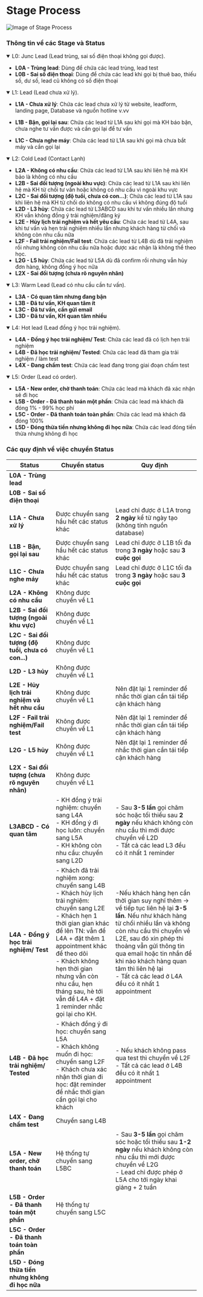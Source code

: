 # Stage Process
![Image of Stage Process](https://github.com/hodu2019/photography/blob/master/photo_2020-02-26_20-19-51.jpg?raw=true)

### Thông tin về các Stage và Status
<details open>
<summary>L0: Junc Lead (Lead trùng, sai số điện thoại không gọi được).</summary>


* **L0A - Trùng lead**: Dùng để chứa các lead trùng, lead test
* **L0B - Sai số điện thoại**: Dùng để chứa các lead khi gọi bị thuê bao, thiếu số, dư số, lead cũ không có số điện thoại
</details>


<details open>
<summary>L1: Lead (Lead chưa xử lý).</summary>

* **L1A - Chưa xử lý**: Chứa các lead chưa xử lý từ website, leadform, landing page, Database và nguồn hotline v.vv
    
* **L1B - Bận, gọi lại sau**: Chứa các lead từ L1A sau khi gọi mà KH báo bận, chưa nghe tư vấn được và cần gọi lại để tư vấn
* **L1C - Chưa nghe máy**: Chứa các lead từ L1A sau khi gọi mà chưa bắt máy và cần gọi lại
</details>


<details open>
<summary> L2: Cold Lead (Contact Lạnh) </summary>

* **L2A - Không có nhu cầu**: Chứa các lead từ L1A sau khi liên hệ mà KH bảo là không có nhu cầu
* **L2B - Sai đối tượng (ngoài khu vực)**: Chứa các lead từ L1A sau khi liên hệ mà KH từ chối tư vấn hoặc không có nhu cầu vì ngoài khu vực
* **L2C - Sai đối tượng (độ tuổi, chưa có con...)**: Chứa các lead từ L1A sau khi liên hệ mà KH từ chối do không có nhu cầu vì không đúng độ tuổi
* **L2D - L3 hủy**: Chứa các lead từ L3ABCD sau khi tư vấn nhiều lần nhưng KH vẫn không đồng ý trải nghiệm/đăng ký
* **L2E - Hủy lịch trải nghiệm và hết yêu cầu**: Chứa các lead từ L4A, sau khi tư vấn và hẹn trải nghiệm nhiều lần nhưng khách hàng từ chối và không còn nhu cầu nữa
* **L2F - Fail trải nghiệm/Fail test**: Chứa các lead từ L4B dù đã trải nghiệm rồi nhưng không còn nhu cầu nữa hoặc được xác nhận là không thể theo học.
* **L2G - L5 hủy**: Chứa các lead từ L5A dù đã confirm rồi nhưng vẫn hủy đơn hàng, không đồng ý học nữa
* **L2X - Sai đối tượng (chưa rõ nguyên nhân)**
</details>


<details open>
<summary> L3: Warm Lead (Lead có nhu cầu cần tư vấn).</summary>

* **L3A - Có quan tâm nhưng đang bận**
* **L3B - Đã tư vấn, KH quan tâm ít**
* **L3C - Đã tư vấn, cần gửi email**
* **L3D - Đã tư vấn, KH quan tâm nhiều**
</details>


<details open>
<summary>L4: Hot lead (Lead đồng ý học trải nghiệm).</summary>

* **L4A - Đồng ý học trải nghiệm/ Test**: Chứa các lead đã có lịch hẹn trải nghiệm
* **L4B - Đã học trải nghiệm/ Tested**: Chứa các lead đã tham gia trải nghiệm / làm test
* **L4X - Đang chấm test**: Chứa các lead đang trong giai đoạn chấm test
</details>

<details open>
<summary>L5: Order (Lead có order).</summary>

* **L5A - New order, chờ thanh toán**: Chứa các lead mà khách đã xác nhận sẽ đi học
* **L5B - Order - Đã thanh toán một phần**: Chứa các lead mà khách đã đóng 1% - 99% học phí
* **L5C - Order - Đã thanh toán toàn phần**: Chứa các lead mà khách đã đóng 100%
* **L5D - Đóng thừa tiền nhưng không đi học nữa**: Chứa các lead đóng tiền thừa nhưng không đi học
</details>

### Các quy định về việc chuyển Status

|Status |Chuyển status  | Quy định 	|
|---	|---	|---	|
|**L0A - Trùng lead**   	|   	|   	|
|**L0B - Sai số điện thoại**   	|   	|   	|
|**L1A - Chưa xử lý**   	| Được chuyển sang hầu hết các status khác | Lead chỉ được ở L1A trong **2 ngày** kể từ ngày tạo (không tính nguồn database)  	|
|**L1B - Bận, gọi lại sau**  	|Được chuyển sang hầu hết các status khác   	|Lead chỉ được ở L1B tối đa trong **3 ngày** hoặc sau **3 cuộc gọi**   	|
|**L1C - Chưa nghe máy**   	|Được chuyển sang hầu hết các status khác   	|Lead chỉ được ở L1C tối đa trong **3 ngày** hoặc sau **3 cuộc gọi**   	|
|**L2A - Không có nhu cầu**   	|Không được chuyển về L1   	|   	|
|**L2B - Sai đối tượng (ngoài khu vực)**   	|Không được chuyển về L1   	|   	|
|**L2C - Sai đối tượng (độ tuổi, chưa có con...)** |Không được chuyển về L1   	|   	|
|**L2D - L3 hủy**  	|Không được chuyển về L1   	|   	|
|**L2E - Hủy lịch trải nghiệm và hết nhu cầu** |Không được chuyển về L1    	| Nên đặt lại 1 reminder để nhắc thời gian cần tái tiếp cận khách hàng  	|
|**L2F - Fail trải nghiệm/Fail test**|Không được chuyển về L1  	|Nên đặt lại 1 reminder để nhắc thời gian cần tái tiếp cận khách hàng   	|
|**L2G - L5 hủy**   	|Không được chuyển về L1   	|Nên đặt lại 1 reminder để nhắc thời gian cần tái tiếp cận khách hàng   	|
|**L2X - Sai đối tượng (chưa rõ nguyên nhân)**  	|Không được chuyển về L1   	|   	|
|**L3ABCD - Có quan tâm**   	|  - KH đồng ý trải nghiệm: chuyển sang L4A  <br> - KH đồng ý đi học luôn: chuyển sang L5A <br> - KH không còn nhu cầu: chuyển sang L2D|- Sau **3-5 lần** gọi chăm sóc hoặc tối thiểu sau **2 ngày** nếu khách không còn nhu cầu thì mới được chuyển về L2D  <br> - Tất cả các lead  L3 đều có ít nhất 1 reminder|
|**L4A - Đồng ý học trải nghiệm/ Test**   	|- Khách đã trải nghiệm xong: chuyển sang L4B <br> - Khách hủy lịch trải nghiệm: chuyển sang L2E <br> - Khách hẹn 1 thời gian gian khác để lên TN: vẫn để L4A + đặt thêm 1 appointment khác để theo dõi <br> - Khách không hẹn thời gian nhưng vẫn còn nhu cầu, hẹn tháng sau, hè tới vẫn để L4A + đặt 1 reminder nhắc gọi lại cho KH. | -Nếu khách hàng hẹn cần thời gian suy nghĩ thêm -> về tiếp tục liên hệ lại **3-5 lần**. Nếu như khách hàng từ chối nhiều lần và không còn nhu cầu thì chuyển về L2E, sau đó xin phép thi thoảng vẫn gửi thông tin qua email hoặc tin nhắn để khi nào khách hàng quan tâm thì liên hệ lại <br>- Tất cả các lead ở L4A đều có ít nhất 1 appointment|
|**L4B - Đã học trải nghiệm/ Tested**   	| - Khách đồng ý đi học: chuyển sang L5A <br> - Khách không muốn đi học: chuyển sang L2F  <br> - Khách chưa xác nhận thời gian đi học: đặt reminder để nhắc thời gian cần gọi lại cho khách 	|- Nếu khách không pass qua test thì chuyển về L2F <br> - Tất cả các lead ở L4B đều có ít nhất 1 appointment   	|
|**L4X - Đang chấm test**   	|Chuyển sang L4B   	|   	|
|**L5A - New order, chờ thanh toán**   	|Hệ thống tự chuyển sang L5BC   |- Sau **3-5 lần** gọi chăm sóc hoặc tối thiểu sau **1-2 ngày**  nếu khách không còn nhu cầu thì mới được chuyển về L2G <br> - Lead chỉ được phép ở L5A cho tới ngày khai giảng + 2 tuần |
|**L5B - Order - Đã thanh toán một phần**  	|Hệ thống tự chuyển sang L5C   	|   	|
|**L5C - Order - Đã thanh toán toàn phần**  	|   	|   	|
|**L5D - Đóng thừa tiền nhưng không đi học nữa**|   	|   	|

